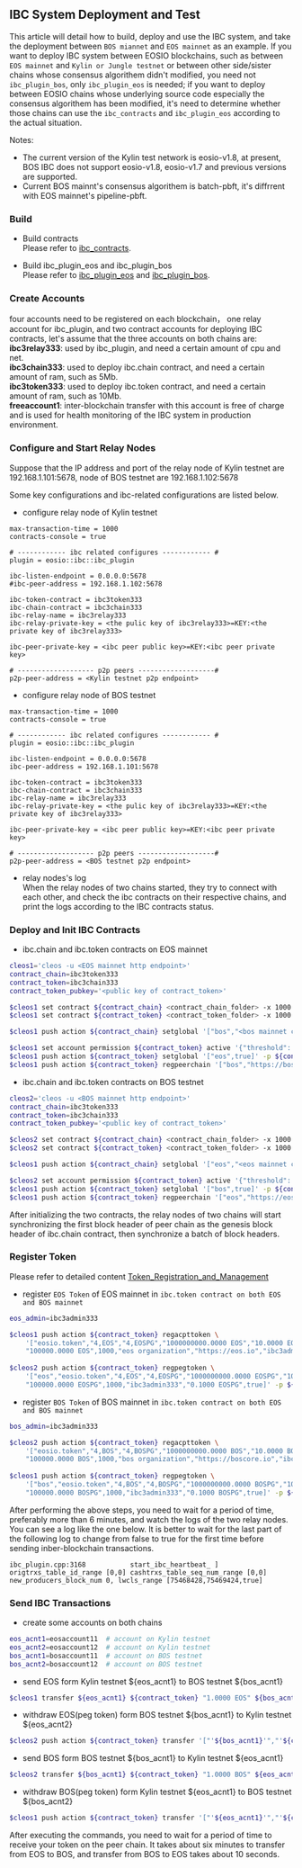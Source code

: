 
IBC System Deployment and Test
------------------------------

This article will detail how to build, deploy and use the IBC system, and take the deployment between `BOS miannet`
and `EOS mainnet` as an example. If you want to deploy IBC system between EOSIO blockchains, 
such as between `EOS mainnet` and `Kylin or Jungle testnet` or between other side/sister chains 
whose consensus algorithem didn't modified, you need not `ibc_plugin_bos`, 
only `ibc_plugin_eos` is needed; if you want to deploy between EOSIO chains 
whose underlying source code especially the consensus algorithem has been modified,
it's need to determine whether those chains can use the `ibc_contracts` and `ibc_plugin_eos` according to the actual situation.

Notes: 
- The current version of the Kylin test network is eosio-v1.8, at present, 
BOS IBC does not support eosio-v1.8, eosio-v1.7 and previous versions are supported.
- Current BOS mainnt's consensus algorithem is batch-pbft, it's diffrrent with EOS mainnet's pipeline-pbft.


### Build
- Build contracts  
  Please refer to [ibc_contracts](https://github.com/boscore/ibc_contracts).
  
- Build ibc_plugin_eos and ibc_plugin_bos  
  Please refer to [ibc_plugin_eos](https://github.com/boscore/ibc_plugin_eos) and [ibc_plugin_bos](https://github.com/boscore/ibc_plugin_bos).
  
### Create Accounts
four accounts need to be registered on each blockchain， one relay account for ibc_plugin, and two contract accounts 
for deploying IBC contracts, let's assume that the three accounts on both chains are:   
**ibc3relay333**: used by ibc_plugin, and need a certain amount of cpu and net.   
**ibc3chain333**: used to deploy ibc.chain contract, and need a certain amount of ram, such as 5Mb.  
**ibc3token333**: used to deploy ibc.token contract, and need a certain amount of ram, such as 10Mb.  
**freeaccount1**: inter-blockchain transfer with this account is free of charge and is used for health monitoring of the IBC system in production environment.
  
### Configure and Start Relay Nodes
Suppose that the IP address and port of the relay node of Kylin testnet are 192.168.1.101:5678, node of BOS testnet are
192.168.1.102:5678

Some key configurations and ibc-related configurations are listed below. 

- configure relay node of Kylin testnet  
``` 
max-transaction-time = 1000
contracts-console = true

# ------------ ibc related configures ------------ #
plugin = eosio::ibc::ibc_plugin

ibc-listen-endpoint = 0.0.0.0:5678
#ibc-peer-address = 192.168.1.102:5678 

ibc-token-contract = ibc3token333
ibc-chain-contract = ibc3chain333
ibc-relay-name = ibc3relay333
ibc-relay-private-key = <the pulic key of ibc3relay333>=KEY:<the private key of ibc3relay333>

ibc-peer-private-key = <ibc peer public key>=KEY:<ibc peer private key>

# ------------------- p2p peers -------------------#
p2p-peer-address = <Kylin testnet p2p endpoint>
```

- configure relay node of BOS testnet  
``` 
max-transaction-time = 1000
contracts-console = true

# ------------ ibc related configures ------------ #
plugin = eosio::ibc::ibc_plugin

ibc-listen-endpoint = 0.0.0.0:5678
ibc-peer-address = 192.168.1.101:5678 

ibc-token-contract = ibc3token333
ibc-chain-contract = ibc3chain333
ibc-relay-name = ibc3relay333
ibc-relay-private-key = <the pulic key of ibc3relay333>=KEY:<the private key of ibc3relay333>

ibc-peer-private-key = <ibc peer public key>=KEY:<ibc peer private key>

# ------------------- p2p peers -------------------#
p2p-peer-address = <BOS testnet p2p endpoint>
```

- relay nodes's log  
When the relay nodes of two chains started, they try to connect with each other, 
and check the ibc contracts on their respective chains, and print the logs according to the IBC contracts status.


### Deploy and Init IBC Contracts
- ibc.chain and ibc.token contracts on EOS mainnet  
```bash
cleos1='cleos -u <EOS mainnet http endpoint>'
contract_chain=ibc3token333
contract_token=ibc3chain333
contract_token_pubkey='<public key of contract_token>'

$cleos1 set contract ${contract_chain} <contract_chain_folder> -x 1000 -p ${contract_chain}
$cleos1 set contract ${contract_token} <contract_token_folder> -x 1000 -p ${contract_token}

$cleos1 push action ${contract_chain} setglobal '["bos","<bos mainnet chain_id>","batch"]' -p ${contract_chain}

$cleos1 set account permission ${contract_token} active '{"threshold": 1, "keys":[{"key":"'${contract_token_pubkey}'", "weight":1}], "accounts":[ {"permission":{"actor":"'${contract_token}'","permission":"eosio.code"},"weight":1}], "waits":[] }' owner -p $ {contract_token}
$cleos1 push action ${contract_token} setglobal '["eos",true]' -p ${contract_token}
$cleos1 push action ${contract_token} regpeerchain '["bos","https://boscore.io","ibc3token333","ibc3chain333","freeaccount1",5,1000,1000,true]' -p ${contract_token}
```

- ibc.chain and ibc.token contracts on BOS testnet  
```bash
cleos2='cleos -u <BOS mainnet http endpoint>'
contract_chain=ibc3token333
contract_token=ibc3chain333
contract_token_pubkey='<public key of contract_token>'

$cleos2 set contract ${contract_chain} <contract_chain_folder> -x 1000 -p ${contract_chain}
$cleos2 set contract ${contract_token} <contract_token_folder> -x 1000 -p ${contract_token}

$cleos1 push action ${contract_chain} setglobal '["eos","<eos mainnet chain_id>","pipeline"]' -p ${contract_chain}

$cleos2 set account permission ${contract_token} active '{"threshold": 1, "keys":[{"key":"'${contract_token_pubkey}'", "weight":1}], "accounts":[ {"permission":{"actor":"'${contract_token}'","permission":"eosio.code"},"weight":1}], "waits":[] }' owner -p $ {contract_token}
$cleos1 push action ${contract_token} setglobal '["bos",true]' -p ${contract_token}
$cleos1 push action ${contract_token} regpeerchain '["eos","https://eos.io","ibc3token333","ibc3chain333","freeaccount1",5,1000,1000,true]' -p ${contract_token}
```

After initializing the two contracts, the relay nodes of two chains will start synchronizing the first block header of 
peer chain as the genesis block header of ibc.chain contract, then synchronize a batch of block headers.


### Register Token
Please refer to detailed content [Token_Registration_and_Management](../../Documentation/IBC/Token_Registration_and_Management.md)

- register `EOS Token` of EOS mainnet in `ibc.token contract on both EOS and BOS mainnet`   
```bash
eos_admin=ibc3admin333

$cleos1 push action ${contract_token} regacpttoken \
    '["eosio.token","4,EOS","4,EOSPG","1000000000.0000 EOS","10.0000 EOS","5000.0000 EOS",
    "100000.0000 EOS",1000,"eos organization","https://eos.io","ibc3admin333","fixed","0.1000 EOS",0.01,"0.1000 EOS",true]' -p ${contract_token}
        
$cleos2 push action ${contract_token} regpegtoken \
    '["eos","eosio.token","4,EOS","4,EOSPG","1000000000.0000 EOSPG","10.0000 EOSPG","5000.0000 EOSPG",
    "100000.0000 EOSPG",1000,"ibc3admin333","0.1000 EOSPG",true]' -p ${contract_token} 
```

- register `BOS Token` of BOS mainnet in `ibc.token contract on both EOS and BOS mainnet`   
```bash
bos_admin=ibc3admin333

$cleos2 push action ${contract_token} regacpttoken \
    '["eosio.token","4,BOS","4,BOSPG","1000000000.0000 BOS","10.0000 BOS","5000.0000 BOS",
    "100000.0000 BOS",1000,"bos organization","https://boscore.io","ibc3admin333","fixed","0.1000 BOS",0.01,"0.1000 BOS",true]' -p ${contract_token}
    
$cleos1 push action ${contract_token} regpegtoken \
    '["bos","eosio.token","4,BOS","4,BOSPG","1000000000.0000 BOSPG","10.0000 BOSPG","5000.0000 BOSPG",
    "100000.0000 BOSPG",1000,"ibc3admin333","0.1000 BOSPG",true]' -p ${contract_token}
```

After performing the above steps, you need to wait for a period of time, preferably more than 6 minutes, and watch the logs of the two relay nodes.
You can see a log like the one below. It is better to wait for the last part of the following log to change from false to true for the first time before sending inber-blockchain transactions.

``` 
ibc_plugin.cpp:3168           start_ibc_heartbeat_ ] origtrxs_table_id_range [0,0] cashtrxs_table_seq_num_range [0,0] new_producers_block_num 0, lwcls_range [75468428,75469424,true]

```

### Send IBC Transactions

- create some accounts on both chains  
```bash
eos_acnt1=eosaccount11  # account on Kylin testnet
eos_acnt2=eosaccount12  # account on Kylin testnet
bos_acnt1=bosaccount11  # account on BOS testnet
bos_acnt2=bosaccount12  # account on BOS testnet
```

- send EOS form Kylin testnet ${eos_acnt1} to BOS testnet ${bos_acnt1}  
```bash
$cleos1 transfer ${eos_acnt1} ${contract_token} "1.0000 EOS" ${bos_acnt1}"@bos this is a ibc transaction" -p ${eos_acnt1}
```

- withdraw EOS(peg token) form BOS testnet ${bos_acnt1} to Kylin testnet ${eos_acnt2}  
```bash
$cleos2 push action ${contract_token} transfer '["'${bos_acnt1}'","'${contract_token}'","1.0000 EOS" "'${eos_acnt2}'@eos"]' -p ${bos_acnt1}
```

- send BOS form BOS testnet ${bos_acnt1} to Kylin testnet ${eos_acnt1}  
```bash
$cleos2 transfer ${bos_acnt1} ${contract_token} "1.0000 BOS" ${eos_acnt1}"@eos this is a ibc transaction" -p ${bos_acnt1}
```

- withdraw BOS(peg token) form Kylin testnet ${eos_acnt1} to BOS testnet ${bos_acnt2}  
```bash
$cleos1 push action ${contract_token} transfer '["'${eos_acnt1}'","'${contract_token}'","1.0000 BOS" "'${bos_acnt2}'@bos"]' -p ${eos_acnt1}
```
After executing the commands, you need to wait for a period of time to receive your token on the peer chain.
It takes about six minutes to transfer from EOS to BOS, and transfer from BOS to EOS takes about 10 seconds.


